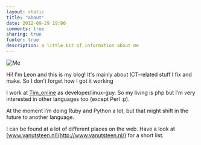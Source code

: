 ```yaml
---
layout: static
title: "about"
date: 2012-09-29 19:00
comments: true
sharing: true
footer: true
description: a little bit of information about me
---
```

<img class="right" src="/images/uploads/2008/06/pasfoto-202x300.jpg" alt="Me" />

Hi! I'm Leon and this is my blog! It's mainly about ICT-related stuff I fix and make. So I don’t forget how I got it working

I work at [Tim_online](http://www.tim-online.nl/) as developer/linux-guy. So my living is php but I’m very interested in other languages too (except Perl :p).

At the moment I’m doing Ruby and Python a lot, but that might shift in the future to another language.

I can be found at a lot of different places on the web. Have a look at [www.vanutsteen.nl](http://www.vanutsteen.nl/) for a short list.
